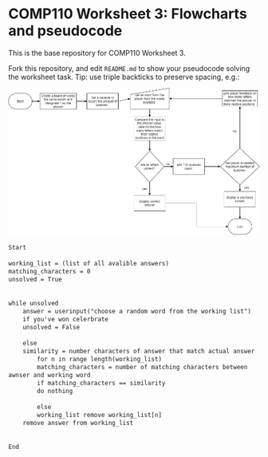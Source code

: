 # COMP110 Worksheet 3: Flowcharts and pseudocode

This is the base repository for COMP110 Worksheet 3.

Fork this repository, and edit `README.md` to show your pseudocode solving the worksheet task. Tip: use triple backticks to preserve spacing, e.g.:

![](Worksheet3_Flowchart.jpg)


```
Start

working_list = (list of all avalible answers)
matching_characters = 0
unsolved = True


while unsolved
    answer = userinput("choose a random word from the working list")
    if you've won celerbrate
	unsolved = False

    else
	similarity = number characters of answer that match actual answer 
        for n in range length(working_list)
	    matching_characters = number of matching characters between awnser and working word
	    if matching_characters == similarity 
		do nothing

	    else
		working_list remove working_list[n]
	remove answer from working_list


End
```
